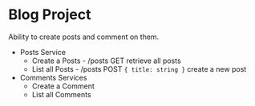 # Blog Project

Ability to create posts and comment on them.

* Posts Service
  - Create a Posts - /posts GET retrieve all posts
  - List all Posts - /posts POST `{ title: string }` create a new post
* Comments Services
  - Create a Comment
  - List all Comments
